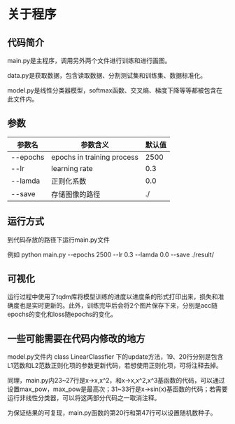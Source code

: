 # 关于程序

## 代码简介

main.py是主程序，调用另外两个文件进行训练和进行画图。

data.py是获取数据，包含读取数据、分割测试集和训练集、数据标准化。

model.py是线性分类器模型，softmax函数、交叉熵、梯度下降等等都被包含在此文件内。

## 参数

| 参数名   | 参数含义                   | 默认值 |
| -------- | -------------------------- | ------ |
| --epochs | epochs in training process | 2500   |
| --lr     | learning rate              | 0.3    |
| --lamda  | 正则化系数                 | 0.0    |
| --save   | 存储图像的路径             | ./     |

## 运行方式

到代码存放的路径下运行main.py文件

例如 python main.py --epochs 2500 --lr 0.3 --lamda 0.0 --save ./result/



## 可视化

运行过程中使用了tqdm库将模型训练的进度以进度条的形式打印出来，损失和准确度也是实时更新的。此外，训练完毕后会将2个图片保存下来，分别是acc随epochs的变化和loss随epochs的变化。



## 一些可能需要在代码内修改的地方

model.py文件内 class LinearClassfier 下的update方法，19、20行分别是包含L1范数和L2范数正则化项的参数更新代码，若想使用正则化项，可将注释去掉。

同理，main.py内23\~27行是x->x,x^2，和x->x,x^2,x^3基函数的代码，可以通过设置max_pow，max_pow是最高次；31\~33行是x->sin(x)基函数的代码；若需要运行非线性分类器，可以将这两部分代码之一取消注释。

为保证结果的可复现，main.py函数的第20行和第47行可以设置随机数种子。

